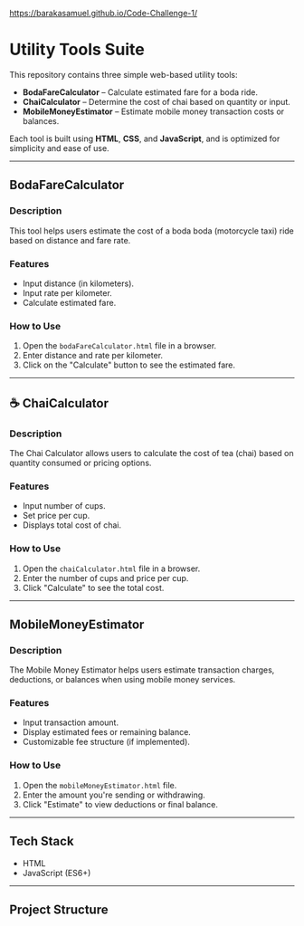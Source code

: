 https://barakasamuel.github.io/Code-Challenge-1/

# Utility Tools Suite

This repository contains three simple web-based utility tools:

-  **BodaFareCalculator** – Calculate estimated fare for a boda ride.
-  **ChaiCalculator** – Determine the cost of chai based on quantity or input.
-  **MobileMoneyEstimator** – Estimate mobile money transaction costs or balances.

Each tool is built using **HTML**, **CSS**, and **JavaScript**, and is optimized for simplicity and ease of use.

---

##  BodaFareCalculator

### Description
This tool helps users estimate the cost of a boda boda (motorcycle taxi) ride based on distance and fare rate.

### Features
- Input distance (in kilometers).
- Input rate per kilometer.
- Calculate estimated fare.

### How to Use
1. Open the `bodaFareCalculator.html` file in a browser.
2. Enter distance and rate per kilometer.
3. Click on the "Calculate" button to see the estimated fare.

---

## ☕ ChaiCalculator

### Description
The Chai Calculator allows users to calculate the cost of tea (chai) based on quantity consumed or pricing options.

### Features
- Input number of cups.
- Set price per cup.
- Displays total cost of chai.

### How to Use
1. Open the `chaiCalculator.html` file in a browser.
2. Enter the number of cups and price per cup.
3. Click "Calculate" to see the total cost.

---

##  MobileMoneyEstimator

### Description
The Mobile Money Estimator helps users estimate transaction charges, deductions, or balances when using mobile money services.

### Features
- Input transaction amount.
- Display estimated fees or remaining balance.
- Customizable fee structure (if implemented).

### How to Use
1. Open the `mobileMoneyEstimator.html` file.
2. Enter the amount you're sending or withdrawing.
3. Click "Estimate" to view deductions or final balance.

---

##  Tech Stack

- HTML
- JavaScript (ES6+)

---

##  Project Structure

